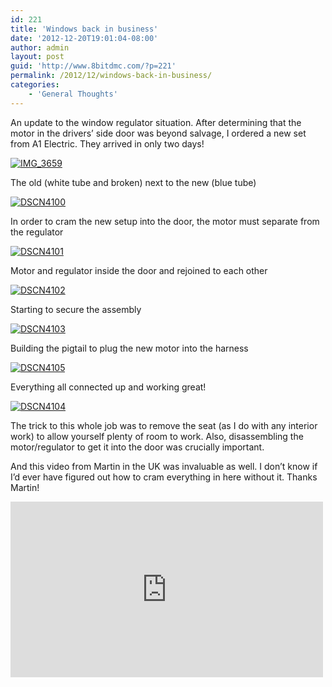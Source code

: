 ```yaml
---
id: 221
title: 'Windows back in business'
date: '2012-12-20T19:01:04-08:00'
author: admin
layout: post
guid: 'http://www.8bitdmc.com/?p=221'
permalink: /2012/12/windows-back-in-business/
categories:
    - 'General Thoughts'
---
```


An update to the window regulator situation. After determining that the motor in the drivers’ side door was beyond salvage, I ordered a new set from A1 Electric. They arrived in only two days!

[![](/assets/images2012/12/IMG_3659-300x225.jpg "IMG_3659")](/assets/images2012/12/IMG_3659.jpg)

The old (white tube and broken) next to the new (blue tube)

[![](/assets/images2012/12/DSCN4100-300x224.jpg "DSCN4100")](/assets/images2012/12/DSCN4100.jpg)

In order to cram the new setup into the door, the motor must separate from the regulator

[![](/assets/images2012/12/DSCN4101-300x224.jpg "DSCN4101")](/assets/images2012/12/DSCN4101.jpg)

Motor and regulator inside the door and rejoined to each other

[![](/assets/images2012/12/DSCN4102-300x224.jpg "DSCN4102")](/assets/images2012/12/DSCN4102.jpg)

Starting to secure the assembly

[![](/assets/images2012/12/DSCN4103-300x224.jpg "DSCN4103")](/assets/images2012/12/DSCN4103.jpg)

Building the pigtail to plug the new motor into the harness

[![](/assets/images2012/12/DSCN4105-300x224.jpg "DSCN4105")](/assets/images2012/12/DSCN4105.jpg)

Everything all connected up and working great!

[![](/assets/images2012/12/DSCN4104-300x224.jpg "DSCN4104")](/assets/images2012/12/DSCN4104.jpg)

The trick to this whole job was to remove the seat (as I do with any interior work) to allow yourself plenty of room to work. Also, disassembling the motor/regulator to get it into the door was crucially important.

And this video from Martin in the UK was invaluable as well. I don’t know if I’d ever have figured out how to cram everything in here without it. Thanks Martin!

<iframe allow="accelerometer; autoplay; clipboard-write; encrypted-media; gyroscope; picture-in-picture" allowfullscreen="" frameborder="0" height="281" loading="lazy" src="https://www.youtube.com/embed/FxYUxrnMM9U?feature=oembed" title="DeLorean Uprated Window Regulator Installation" width="500"></iframe>
